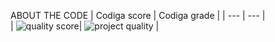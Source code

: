 ABOUT THE CODE
| Codiga score | Codiga grade |
| --- | --- |  
| ![quality score](https://api.codiga.io/project/31711/score/svg)| ![project quality]( https://api.codiga.io/project/31711/status/svg) |




